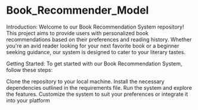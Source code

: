﻿# Book_Recommender_Model
Introduction:
Welcome to our Book Recommendation System repository! This project aims to provide users with personalized book recommendations based on their preferences and reading history. Whether you're an avid reader looking for your next favorite book or a beginner seeking guidance, our system is designed to cater to your literary tastes.

Getting Started:
To get started with our Book Recommendation System, follow these steps:

Clone the repository to your local machine.
Install the necessary dependencies outlined in the requirements file.
Run the system and explore the features.
Customize the system to suit your preferences or integrate it into your platform
